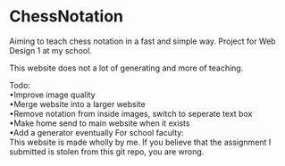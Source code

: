 # ChessNotation
Aiming to teach chess notation in a fast and simple way. Project for Web Design 1 at my school.


This website does not a lot of generating and more of teaching.

Todo: <br>
•Improve image quality <br>
•Merge website into a larger website <br>
•Remove notation from inside images, switch to seperate text box <br>
•Make home send to main website when it exists <br>
•Add a generator eventually
For school faculty: <br>
This website is made wholly by me. If you believe that the assignment I submitted is stolen from this git repo, you are wrong.
